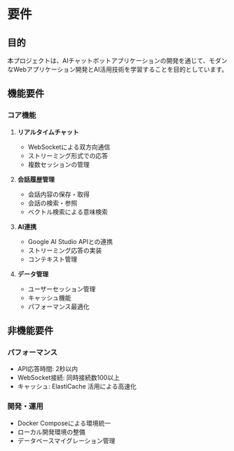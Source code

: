 # 要件

## 目的

本プロジェクトは、AIチャットボットアプリケーションの開発を通じて、モダンなWebアプリケーション開発とAI活用技術を学習することを目的としています。

## 機能要件

### コア機能

1. **リアルタイムチャット**
   - WebSocketによる双方向通信
   - ストリーミング形式での応答
   - 複数セッションの管理

2. **会話履歴管理**
   - 会話内容の保存・取得
   - 会話の検索・参照
   - ベクトル検索による意味検索

3. **AI連携**
   - Google AI Studio APIとの連携
   - ストリーミング応答の実装
   - コンテキスト管理

4. **データ管理**
   - ユーザーセッション管理
   - キャッシュ機能
   - パフォーマンス最適化

## 非機能要件

### パフォーマンス

- API応答時間: 2秒以内
- WebSocket接続: 同時接続数100以上
- キャッシュ: ElastiCache 活用による高速化

### 開発・運用

- Docker Composeによる環境統一
- ローカル開発環境の整備
- データベースマイグレーション管理
